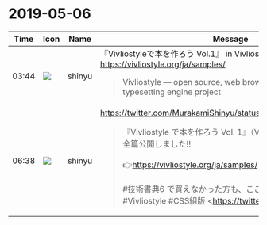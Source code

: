 # 2019-05-06

|Time|Icon|Name|Message|
|---|---|---|---|
|03:44|![](https://avatars.slack-edge.com/2018-04-27/354445776386_e258f5ed5ba887b08668_72.jpg)|shinyu|『Vivliostyleで本を作ろう Vol.1』 in Vivliostyle Samples<br><https://vivliostyle.org/ja/samples/><br><blockquote>Vivliostyle — open source, web browser based CSS typesetting engine project</blockquote>|
|06:38|![](https://avatars.slack-edge.com/2018-04-27/354445776386_e258f5ed5ba887b08668_72.jpg)|shinyu|<https://twitter.com/MurakamiShinyu/status/1125286514781372416><br><blockquote>『Vivliostyle で本を作ろう Vol. 1』（Vivliostyleユーザー会合同誌）全篇公開しました‼️<br><br>👉<https://vivliostyle.org/ja/samples/><br><br>#技術書典6 で買えなかった方も、ここから読めます！<br>#Vivliostyle #CSS組版 <https://twitter.com/Vivliostyle|@Vivliostyle> <https://pbs.twimg.com/media/D53QVPeUwAA8BZw.png></blockquote>|
